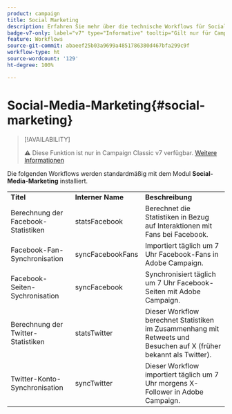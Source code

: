 ```yaml
---
product: campaign
title: Social Marketing
description: Erfahren Sie mehr über die technische Workflows für Social Marketing.
badge-v7-only: label="v7" type="Informative" tooltip="Gilt nur für Campaign Classic v7"
feature: Workflows
source-git-commit: abaeef25b03a9699a4851786380d467bfa299c9f
workflow-type: ht
source-wordcount: '129'
ht-degree: 100%

---
```



# Social-Media-Marketing{#social-marketing}



>[!AVAILABILITY]
>
>:warning: Diese Funktion ist nur in Campaign Classic v7 verfügbar. [Weitere Informationen](../../social/using/about-social-marketing.md)   

Die folgenden Workflows werden standardmäßig mit dem Modul **Social-Media-Marketing** installiert.

<table> 
 <tbody> 
  <tr> 
   <td> <strong>Titel</strong><br /> </td> 
   <td> <strong>Interner Name</strong><br /> </td> 
   <td> <strong>Beschreibung</strong><br /> </td> 
  </tr> 
  <tr> 
   <td> <span class="uicontrol">Berechnung der Facebook-Statistiken</span> <br /> </td> 
   <td> <span class="uicontrol">statsFacebook</span> <br /> </td> 
   <td> Berechnet die Statistiken in Bezug auf Interaktionen mit Fans bei Facebook.<br /> </td> 
  </tr> 
  <tr> 
   <td> <span class="uicontrol">Facebook-Fan-Synchronisation</span> <br /> </td> 
   <td> <span class="uicontrol">syncFacebookFans</span> <br /> </td> 
   <td> Importiert täglich um 7 Uhr Facebook-Fans in Adobe Campaign.<br /> </td> 
  </tr> 
  <tr> 
   <td> <span class="uicontrol">Facebook-Seiten-Sychronisation</span> <br /> </td> 
   <td> <span class="uicontrol">syncFacebook</span> <br /> </td> 
   <td> Synchronisiert täglich um 7 Uhr Facebook-Seiten mit Adobe Campaign.<br /> </td> 
  </tr> 
  <tr> 
   <td> <span class="uicontrol">Berechnung der Twitter-Statistiken</span> <br /> </td> 
   <td> <span class="uicontrol">statsTwitter</span> <br /> </td> 
   <td> Dieser Workflow berechnet Statistiken im Zusammenhang mit Retweets und Besuchen auf X (früher bekannt als Twitter).<br /> </td> 
  </tr> 
  <tr> 
   <td> <span class="uicontrol">Twitter-Konto-Synchronisation</span> <br /> </td> 
   <td> <span class="uicontrol">syncTwitter</span> <br /> </td> 
   <td> Dieser Workflow importiert täglich um 7 Uhr morgens X-Follower in Adobe Campaign.<br /> </td> 
  </tr> 
 </tbody> 
</table>

